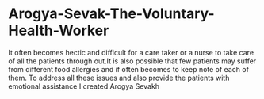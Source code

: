 # Arogya-Sevak-The-Voluntary-Health-Worker
It often becomes hectic and difficult for a care taker or a nurse to take care of all the patients through out.It is also possible that few patients may suffer from different food allergies and if often becomes to keep note of each of them. To address all these issues and also provide the patients with emotional assistance I created Arogya Sevakh
